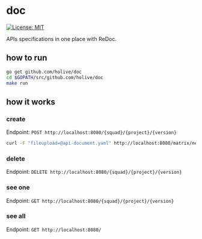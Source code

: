 # doc

[![License: MIT](https://img.shields.io/badge/License-MIT-yellow.svg)](https://opensource.org/licenses/MIT)

APIs specifications in one place with ReDoc.

## how to run
```bash
go get github.com/holive/doc
cd $GOPATH/src/github.com/holive/doc
make run
```

## how it works

### create
Endpoint: `POST http://localhost:8080/{squad}/{project}/{version}`
```bash
curl -F "fileupload=@api-document.yaml" http://localhost:8080/matrix/new/v1
```

### delete
Endpoint: `DELETE http://localhost:8080/{squad}/{project}/{version}`

### see one
Endpoint: `GET http://localhost:8080/{squad}/{project}/{version}`

### see all
Endpoint: `GET http://localhost:8080/`
